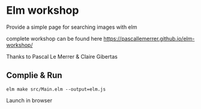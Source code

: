 # Elm workshop

Provide a simple page for searching images with elm

complete workshop can be found here
https://pascallemerrer.github.io/elm-workshop/

Thanks to Pascal Le Merrer & Claire Gibertas

## Complie & Run

```
elm make src/Main.elm --output=elm.js
```

Launch in browser
